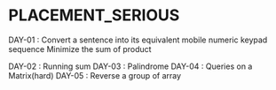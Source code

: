 # PLACEMENT_SERIOUS
DAY-01 : Convert a sentence into its equivalent mobile numeric keypad sequence
         Minimize the sum of product
         
DAY-02 : Running sum 
DAY-03 : Palindrome
DAY-04 : Queries on a Matrix(hard)
DAY-05 : Reverse a group of array
